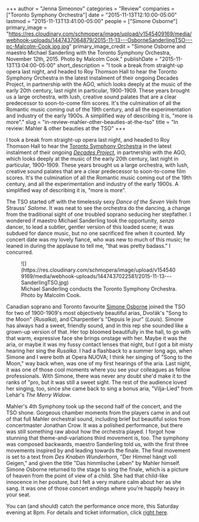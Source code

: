 +++
author = "Jenna Simeonov"
categories = "Review"
companies = ["Toronto Symphony Orchestra"]
date = "2015-11-13T12:10:00-05:00"
lastmod = "2015-11-13T13:41:00-05:00"
people = ["Simone Osborne"]
primary_image = "https://res.cloudinary.com/schmopera/image/upload/v1545409169/media/webhook-uploads/1447437064879/2015-11-13---OsborneSanderlingTSO---pc-Malcolm-Cook.jpg.jpg"
primary_image_credit = "Simone Osborne and maestro Michael Sanderling with the Toronto Symphony Orchestra, November 12th, 2015. Photo by Malcolm Cook."
publishDate = "2015-11-13T13:04:00-05:00"
short_description = "I took a break from straight-up opera last night, and headed to Roy Thomson Hall to hear the Toronto Symphony Orchestra in the latest instalment of their ongoing Decades Project, in partnership with the AGO, which looks deeply at the music of the early 20th century, last night in particular, 1900-1909. These years brought us a large orchestra, with lush, creative sound palates that are a clear predecessor to soon-to-come film scores. It&#039;s the culmination of all the Romantic music coming out of the 19th century, and all the experimentation and industry of the early 1900s. A simplified way of describing it is, &quot;more is more&quot;."
slug = "in-review-mahler-other-beauties-at-the-tso"
title = "In review: Mahler &amp; other beauties at the TSO"
+++

I took a break from straight-up opera last night, and headed to Roy Thomson Hall to hear the [Toronto Symphony Orchestra](/scene/companies/toronto-symphony-orchestra/) in the latest instalment of their ongoing [*Decades Project*](http://www.tso.ca/en-ca/concerts-and-tickets/2015-2016-Season/The-Decades-Project.aspx), in partnership with the AGO, which looks deeply at the music of the early 20th century, last night in particular, 1900-1909. These years brought us a large orchestra, with lush, creative sound palates that are a clear predecessor to soon-to-come film scores. It's the culmination of all the Romantic music coming out of the 19th century, and all the experimentation and industry of the early 1900s. A simplified way of describing it is, "more is more".

The TSO started off with the timelessly sexy *Dance of the Seven Veils* from Strauss' *Salome*. It was neat to see the orchestra do the dancing, a change from the traditional sight of one troubled soprano seducing her stepfather. I wondered if maestro Michael Sanderling took the opportunity, *senza* dancer, to lead a subtler, gentler version of this loaded scene; it was subdued for dance music, but no one sacrificed fire when it counted. My concert date was my lovely fiancé, who was new to much of this music; he leaned in during the applause to tell me, "that was pretty badass." I concurred.

<figure data-type="image">
![](https://res.cloudinary.com/schmopera/image/upload/v1545409169/media/webhook-uploads/1447437022581/2015-11-13---SanderlingTSO.jpg)
<figcaption>Michael Sanderling conducts the Toronto Symphony Orchestra. Photo by Malcolm Cook.</figcaption>
</figure>

Canadian soprano and Toronto favourite [Simone Osborne](/scene/people/simone-osborne/) joined the TSO for two of 1900-1909's most objectively beautiful arias, Dvořák's "Song to the Moon" (*Rusalka*), and Charpentier's "Depuis le jour" (*Louis*). Simone has always had a sweet, friendly sound, and in this rep she sounded like a grown-up version of that. Her top bloomed beautifully in the hall, to go with that warm, expressive face she brings onstage with her. Maybe it was the aria, or maybe it was my fussy contact lenses that night, but I got a bit misty hearing her sing the *Rusalka*. I had a flashback to a summer long ago, when Simone and I were both at Opera NUOVA; I think her singing of "Song to the Moon," way back when, was one of my first hearings of the aria. Last night, it was one of those cool moments where you see your colleagues as fellow professionals. With Simone, there was never any doubt she'd make it to the ranks of "pro, but it was still a sweet sight. The rest of the audience loved her singing, too, since she came back to sing a bonus aria, "Vilja-Lied" from Lehár's *The Merry Widow*.

Mahler's 4th Symphony took up the second half of the concert, and the TSO shone. Gorgeous chamber moments from the players came in and out of that full Mahler orchestral sound, including brief but beautiful solos from concertmaster Jonathan Crow. It was a polished performance, but there was still something raw about how the orchestra played. I forgot how stunning that theme-and-variations third movement is, too. The symphony was composed backwards, maestro Sanderling told us, with the first three movements inspired by and leading towards the finale. The final movement is set to a text from *Des Knaben Wunderhorn*, "Der Himmel hängt voll Geigen," and given the title "Das himmlische Leben" by Mahler himself. Simone Osborne returned to the stage to sing the finale, which is a picture of heaven from the point of view of a child. She had that child-like innocence in her posture, but I felt a very mature calm about her as she sang. It was one of those concert endings where you're happily heavy in your seat.

You can (and should) catch the performance once more, this Saturday evening at 8pm. For details and ticket information, click [right here](http://www.tso.ca/en-ca/concerts-and-tickets/2015-2016-Season/EventDetails/Mahler-Symphony-4.aspx).
